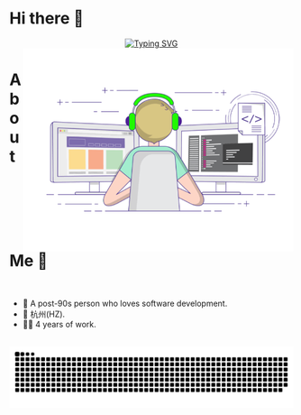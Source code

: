 # Hi there 👋

 <div align="center">
    <a href="https://blog.sunguoqi.com/">
      <img src="https://readme-typing-svg.demolab.com?font=Fira+Code&pause=1000&width=800&lines=System.out.println(%22Hello%2C%20World%22)&center=true&size=27" alt="Typing SVG" />
    </a>
  </div>

<img align="right" top='60' alt="GIF" src="https://raw.githubusercontent.com/devSouvik/devSouvik/master/gif3.gif" width="480"/>

# About Me 🤺

<br/>

- 🍒 A post-90s person who loves software development.
- 📍 杭州(HZ).
- 👩‍💻 4 years of work.
  <br/>
  <br/>
<!-- Snake Code Contribution Map 贪吃蛇代码贡献图 -->
<picture>
  <source media="(prefers-color-scheme: dark)" srcset="https://github.com/hwangshifuu/hwangshifuu/blob/main/profile-snake-contrib/github-contribution-grid-snake-dark.svg" />
  <source media="(prefers-color-scheme: light)" srcset="https://github.com/hwangshifuu/hwangshifuu/blob/main/profile-snake-contrib/github-contribution-grid-snake.svg" />
  <img alt="github-snake" src="https://github.com/hwangshifuu/hwangshifuu/blob/main/profile-snake-contrib/github-contribution-grid-snake.svg" />
</picture>
